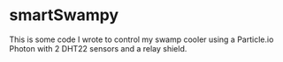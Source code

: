 # smartSwampy
This is some code I wrote to control my swamp cooler using a Particle.io Photon with 2 DHT22 sensors and a relay shield.
